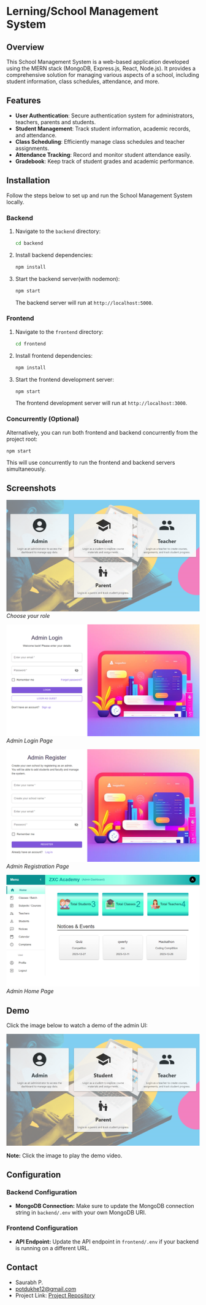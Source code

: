 # Lerning/School Management System

## Overview

This School Management System is a web-based application developed using the MERN stack (MongoDB, Express.js, React, Node.js). It provides a comprehensive solution for managing various aspects of a school, including student information, class schedules, attendance, and more.

## Features

- **User Authentication**: Secure authentication system for administrators, teachers, parents and students.
- **Student Management**: Track student information, academic records, and attendance.
- **Class Scheduling**: Efficiently manage class schedules and teacher assignments.
- **Attendance Tracking**: Record and monitor student attendance easily.
- **Gradebook**: Keep track of student grades and academic performance.


## Installation

Follow the steps below to set up and run the School Management System locally.

### Backend

1. Navigate to the `backend` directory:

    ```bash
    cd backend
    ```

2. Install backend dependencies:

    ```bash
    npm install
    ```

3. Start the backend server(with nodemon):

    ```bash
    npm start
    ```

   The backend server will run at `http://localhost:5000`.


### Frontend

1. Navigate to the `frontend` directory:

    ```bash
    cd frontend
    ```

2. Install frontend dependencies:

    ```bash
    npm install
    ```

3. Start the frontend development server:

    ```bash
    npm start
    ```

   The frontend development server will run at `http://localhost:3000`.


### Concurrently (Optional)
    
Alternatively, you can run both frontend and backend concurrently from the project root:

    npm start

This will use concurrently to run the frontend and backend servers simultaneously.


## Screenshots

![Choose](assets/choose.png)
*Choose your role*

![Admin Login](assets/a_login.png)
*Admin Login Page*

![Admin Register](assets/a_register.png)
*Admin Registration Page*

![Admin Home](assets/a_home.png)
*Admin Home Page*


## Demo

Click the image below to watch a demo of the admin UI:

[![Watch the Demo](assets/choose.png)](assets/LMS_admin_UI_3.mp4)

**Note:** Click the image to play the demo video.


## Configuration

### Backend Configuration

- **MongoDB Connection:** Make sure to update the MongoDB connection string in `backend/.env` with your own MongoDB URI.

### Frontend Configuration

- **API Endpoint:** Update the API endpoint in `frontend/.env` if your backend is running on a different URL.

<!--
## Usage

Provide instructions on how to use or interact with your School Management System. Include any specific features, workflows, or functionality users should be aware of.


## License

This project is licensed under the [MIT License](LICENSE).


## Contributing

Feel free to contribute to this project. Fork the repository, make your changes, and submit a pull request.


## Acknowledgments

Mention any contributors, libraries, or resources you would like to acknowledge.
-->

## Contact

- Saurabh P.
- potdukhe12@gmail.com
- Project Link: [Project Repository](https://github.com/potdukhe12/LMS-Application)


<!--
## Related Projects

List any related projects or repositories that users may find interesting.

---

Adjust the sections and content as needed based on your project's specifics. The sections provided cover additional details, usage instructions, acknowledgments, contact information, and related projects. Modify or remove sections based on your project's requirements.
-->
